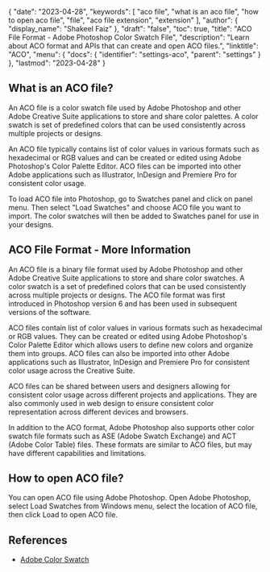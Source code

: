 {
  "date": "2023-04-28",
  "keywords": [
    "aco file",
    "what is an aco file",
    "how to open aco file",
    "file",
    "aco file extension",
    "extension"
  ],
  "author": {
    "display_name": "Shakeel Faiz"
  },
  "draft": "false",
  "toc": true,
  "title": "ACO File Format - Adobe Photoshop Color Swatch File",
  "description": "Learn about ACO format and APIs that can create and open ACO files.",
  "linktitle": "ACO",
  "menu": {
    "docs": {
      "identifier": "settings-aco",
      "parent": "settings"
    }
  },
  "lastmod": "2023-04-28"
}

## What is an ACO file?

An ACO file is a color swatch file used by Adobe Photoshop and other Adobe Creative Suite applications to store and share color palettes. A color swatch is set of predefined colors that can be used consistently across multiple projects or designs.

An ACO file typically contains list of color values in various formats such as hexadecimal or RGB values and can be created or edited using Adobe Photoshop's Color Palette Editor. ACO files can be imported into other Adobe applications such as Illustrator, InDesign and Premiere Pro for consistent color usage.

To load ACO file into Photoshop, go to Swatches panel and click on panel menu. Then select "Load Swatches" and choose ACO file you want to import. The color swatches will then be added to Swatches panel for use in your designs.

## ACO File Format - More Information

An ACO file is a binary file format used by Adobe Photoshop and other Adobe Creative Suite applications to store and share color swatches. A color swatch is a set of predefined colors that can be used consistently across multiple projects or designs. The ACO file format was first introduced in Photoshop version 6 and has been used in subsequent versions of the software.

ACO files contain list of color values in various formats such as hexadecimal or RGB values. They can be created or edited using Adobe Photoshop's Color Palette Editor which allows users to define new colors and organize them into groups. ACO files can also be imported into other Adobe applications such as Illustrator, InDesign and Premiere Pro for consistent color usage across the Creative Suite.

ACO files can be shared between users and designers allowing for consistent color usage across different projects and applications. They are also commonly used in web design to ensure consistent color representation across different devices and browsers.

In addition to the ACO format, Adobe Photoshop also supports other color swatch file formats such as ASE (Adobe Swatch Exchange) and ACT (Adobe Color Table) files. These formats are similar to ACO files, but may have different capabilities and limitations.

## How to open ACO file?

You can open ACO file using Adobe Photoshop. Open Adobe Photoshop, select Load Swatches from Windows menu, select the location of ACO file, then click Load to open ACO file.

## References
* [Adobe Color Swatch](https://color.adobe.com/create/color-wheel)
